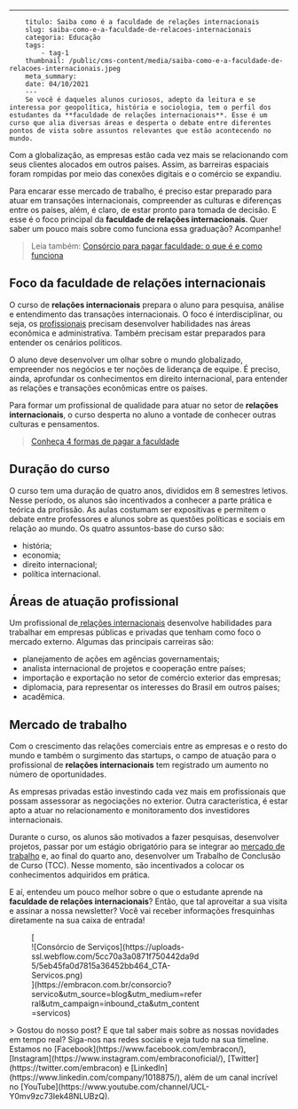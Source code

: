 ---
        titulo: Saiba como é a faculdade de relações internacionais
        slug: saiba-como-e-a-faculdade-de-relacoes-internacionais
        categoria: Educação
        tags:
            - tag-1
        thumbnail: /public/cms-content/media/saiba-como-e-a-faculdade-de-relacoes-internacionais.jpeg
        meta_summary: 
        date: 04/10/2021
        ---
        Se você é daqueles alunos curiosos, adepto da leitura e se interessa por geopolítica, história e sociologia, tem o perfil dos estudantes da **faculdade de relações internacionais**. Esse é um curso que alia diversas áreas e desperta o debate entre diferentes pontos de vista sobre assuntos relevantes que estão acontecendo no mundo.

Com a globalização, as empresas estão cada vez mais se relacionando com seus clientes alocados em outros países. Assim, as barreiras espaciais foram rompidas por meio das conexões digitais e o comércio se expandiu.

Para encarar esse mercado de trabalho, é preciso estar preparado para atuar em transações internacionais, compreender as culturas e diferenças entre os países, além, é claro, de estar pronto para tomada de decisão. E esse é o foco principal da **faculdade de relações internacionais**. Quer saber um pouco mais sobre como funciona essa graduação? Acompanhe!

> Leia também: [Consórcio para pagar faculdade: o que é e como funciona](https://www.embracon.com.br/blog/consorcio-embracon-para-pagar-faculdade)

Foco da faculdade de relações internacionais
--------------------------------------------

O curso de **relações internacionais** prepara o aluno para pesquisa, análise e entendimento das transações internacionais. O foco é interdisciplinar, ou seja, os [profissionais](https://www.embracon.com.br/blog/quais-carreiras-estarao-em-alta-nos-proximos-anos-descubra-aqui) precisam desenvolver habilidades nas áreas econômica e administrativa. Também precisam estar preparados para entender os cenários políticos.

O aluno deve desenvolver um olhar sobre o mundo globalizado, empreender nos negócios e ter noções de liderança de equipe. É preciso, ainda, aprofundar os conhecimentos em direito internacional, para entender as relações e transações econômicas entre os países.

Para formar um profissional de qualidade para atuar no setor de **relações internacionais**, o curso desperta no aluno a vontade de conhecer outras culturas e pensamentos.

> [Conheça 4 formas de pagar a faculdade](https://www.embracon.com.br/blog/conheca-4-formas-de-pagar-a-faculdade)

Duração do curso
----------------

O curso tem uma duração de quatro anos, divididos em 8 semestres letivos. Nesse período, os alunos são incentivados a conhecer a parte prática e teórica da profissão. As aulas costumam ser expositivas e permitem o debate entre professores e alunos sobre as questões políticas e sociais em relação ao mundo. Os quatro assuntos-base do curso são:

- história;
- economia;
- direito internacional;
- política internacional.

Áreas de atuação profissional
-----------------------------

Um profissional de[ relações internacionais](https://www.embracon.com.br/blog/estagio-internacional-entenda-como-funciona-e-quais-sao-as-vantagens) desenvolve habilidades para trabalhar em empresas públicas e privadas que tenham como foco o mercado externo. Algumas das principais carreiras são:

- planejamento de ações em agências governamentais;
- analista internacional de projetos e cooperação entre países;
- importação e exportação no setor de comércio exterior das empresas;
- diplomacia, para representar os interesses do Brasil em outros países;
- acadêmica.

Mercado de trabalho
-------------------

Com o crescimento das relações comerciais entre as empresas e o resto do mundo e também o surgimento das startups, o campo de atuação para o profissional de **relações internacionais** tem registrado um aumento no número de oportunidades.

As empresas privadas estão investindo cada vez mais em profissionais que possam assessorar as negociações no exterior. Outra característica, é estar apto a atuar no relacionamento e monitoramento dos investidores internacionais.

Durante o curso, os alunos são motivados a fazer pesquisas, desenvolver projetos, passar por um estágio obrigatório para se integrar ao [mercado de trabalho](https://www.embracon.com.br/blog/7-sinais-de-que-e-hora-de-investir-em-atualizacao-na-carreira) e, ao final do quarto ano, desenvolver um Trabalho de Conclusão de Curso (TCC). Nesse momento, são incentivados a colocar os conhecimentos adquiridos em prática.

E aí, entendeu um pouco melhor sobre o que o estudante aprende na **faculdade de relações internacionais**? Então, que tal aproveitar a sua visita e assinar a nossa newsletter? Você vai receber informações fresquinhas diretamente na sua caixa de entrada!

<figure class="w-richtext-figure-type-image w-richtext-align-center" style="max-width:310px">[<div>![Consórcio de Serviços](https://uploads-ssl.webflow.com/5cc70a3a0871f750442da9d5/5eb45fa0d7815a36452bb464_CTA-Servicos.png)</div>](https://embracon.com.br/consorcio?servico&utm_source=blog&utm_medium=referral&utm_campaign=inbound_cta&utm_content=servicos)</figure>> Gostou do nosso post? E que tal saber mais sobre as nossas novidades em tempo real? Siga-nos nas redes sociais e veja tudo na sua timeline. Estamos no [Facebook](https://www.facebook.com/embracon/), [Instagram](https://www.instagram.com/embraconoficial/), [Twitter](https://twitter.com/embracon) e [LinkedIn](https://www.linkedin.com/company/1018875/), além de um canal incrível no [YouTube](https://www.youtube.com/channel/UCL-Y0mv9zc73Iek48NLUBzQ).
        